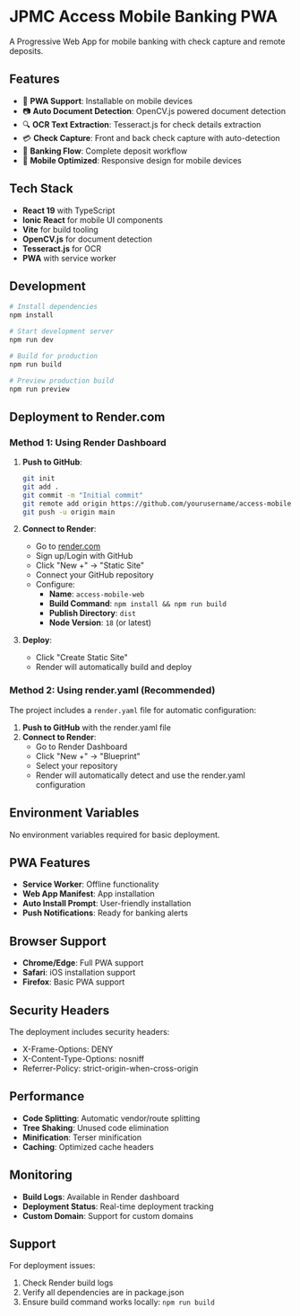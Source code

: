 # JPMC Access Mobile Banking PWA

A Progressive Web App for mobile banking with check capture and remote deposits.

## Features

- 📱 **PWA Support**: Installable on mobile devices
- 📷 **Auto Document Detection**: OpenCV.js powered document detection
- 🔍 **OCR Text Extraction**: Tesseract.js for check details extraction
- 💳 **Check Capture**: Front and back check capture with auto-detection
- 🏦 **Banking Flow**: Complete deposit workflow
- 📱 **Mobile Optimized**: Responsive design for mobile devices

## Tech Stack

- **React 19** with TypeScript
- **Ionic React** for mobile UI components
- **Vite** for build tooling
- **OpenCV.js** for document detection
- **Tesseract.js** for OCR
- **PWA** with service worker

## Development

```bash
# Install dependencies
npm install

# Start development server
npm run dev

# Build for production
npm run build

# Preview production build
npm run preview
```

## Deployment to Render.com

### Method 1: Using Render Dashboard

1. **Push to GitHub**:
   ```bash
   git init
   git add .
   git commit -m "Initial commit"
   git remote add origin https://github.com/yourusername/access-mobile-web.git
   git push -u origin main
   ```

2. **Connect to Render**:
   - Go to [render.com](https://render.com)
   - Sign up/Login with GitHub
   - Click "New +" → "Static Site"
   - Connect your GitHub repository
   - Configure:
     - **Name**: `access-mobile-web`
     - **Build Command**: `npm install && npm run build`
     - **Publish Directory**: `dist`
     - **Node Version**: `18` (or latest)

3. **Deploy**:
   - Click "Create Static Site"
   - Render will automatically build and deploy

### Method 2: Using render.yaml (Recommended)

The project includes a `render.yaml` file for automatic configuration:

1. **Push to GitHub** with the render.yaml file
2. **Connect to Render**:
   - Go to Render Dashboard
   - Click "New +" → "Blueprint"
   - Select your repository
   - Render will automatically detect and use the render.yaml configuration

## Environment Variables

No environment variables required for basic deployment.

## PWA Features

- **Service Worker**: Offline functionality
- **Web App Manifest**: App installation
- **Auto Install Prompt**: User-friendly installation
- **Push Notifications**: Ready for banking alerts

## Browser Support

- **Chrome/Edge**: Full PWA support
- **Safari**: iOS installation support
- **Firefox**: Basic PWA support

## Security Headers

The deployment includes security headers:
- X-Frame-Options: DENY
- X-Content-Type-Options: nosniff
- Referrer-Policy: strict-origin-when-cross-origin

## Performance

- **Code Splitting**: Automatic vendor/route splitting
- **Tree Shaking**: Unused code elimination
- **Minification**: Terser minification
- **Caching**: Optimized cache headers

## Monitoring

- **Build Logs**: Available in Render dashboard
- **Deployment Status**: Real-time deployment tracking
- **Custom Domain**: Support for custom domains

## Support

For deployment issues:
1. Check Render build logs
2. Verify all dependencies are in package.json
3. Ensure build command works locally: `npm run build`
